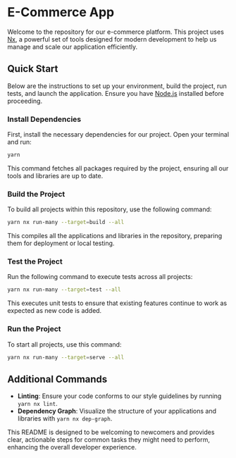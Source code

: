 # E-Commerce App

Welcome to the repository for our e-commerce platform. This project uses [Nx](https://nx.dev/), a powerful set of tools designed for modern development to help us manage and scale our application efficiently.

## Quick Start

Below are the instructions to set up your environment, build the project, run tests, and launch the application. Ensure you have [Node.js](https://nodejs.org/) installed before proceeding.

### Install Dependencies

First, install the necessary dependencies for our project. Open your terminal and run:

```bash
yarn
```

This command fetches all packages required by the project, ensuring all our tools and libraries are up to date.

### Build the Project

To build all projects within this repository, use the following command:

```bash
yarn nx run-many --target=build --all
```

This compiles all the applications and libraries in the repository, preparing them for deployment or local testing.

### Test the Project

Run the following command to execute tests across all projects:

```bash
yarn nx run-many --target=test --all
```

This executes unit tests to ensure that existing features continue to work as expected as new code is added.

### Run the Project

To start all projects, use this command:

```bash
yarn nx run-many --target=serve --all
```

## Additional Commands

- **Linting**: Ensure your code conforms to our style guidelines by running `yarn nx lint`.
- **Dependency Graph**: Visualize the structure of your applications and libraries with `yarn nx dep-graph`.

This README is designed to be welcoming to newcomers and provides clear, actionable steps for common tasks they might need to perform, enhancing the overall developer experience.

